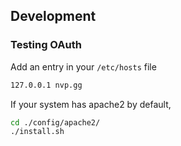 ## Development


### Testing OAuth

Add an entry in your `/etc/hosts` file

```bash
127.0.0.1 nvp.gg
```

If your system has apache2 by default,
```bash
cd ./config/apache2/
./install.sh
```

